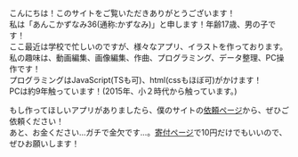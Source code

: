 こんにちは！このサイトをご覧いただきありがとうございます！  
私は「あんこかずなみ36(通称:かずなみ)」と申します！年齢17歳、男の子です！  
ここ最近は学校で忙しいのですが、様々なアプリ、イラストを作っております。  
私の趣味は、動画編集、画像編集、作曲、プログラミング、データ整理、PC操作です！  
プログラミングはJavaScript(TSも可)、html(cssもほぼ可)がかけます！  
PCは約9年触っています！(2015年、小２時代から触っています。)  

もし作ってほしいアプリがありましたら、僕のサイトの[依頼ページ](/request/)から、ぜひご依頼ください！  
あと、お金ください...ガチで金欠です...。[寄付ページ](/donate/)で10円だけでもいいので、ぜひお願いします！